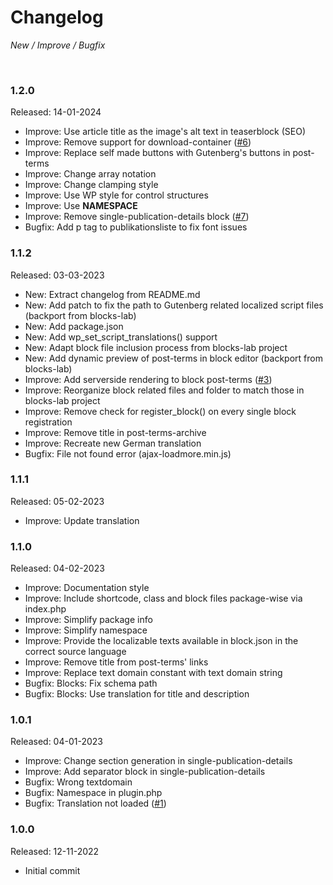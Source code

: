 # Changelog

_New / Improve / Bugfix_

<br>


### 1.2.0
Released: 14-01-2024

- Improve: Use article title as the image's alt text in teaserblock (SEO)
- Improve: Remove support for download-container ([#6](https://github.com/mdibella-dev/mdb-theme-blocks-two/issues/6))
- Improve: Replace self made buttons with Gutenberg's buttons in post-terms
- Improve: Change array notation
- Improve: Change clamping style
- Improve: Use WP style for control structures
- Improve: Use __NAMESPACE__
- Improve: Remove single-publication-details block ([#7](https://github.com/mdibella-dev/mdb-theme-blocks-two/issues/7))
- Bugfix: Add p tag to publikationsliste to fix font issues


### 1.1.2
Released: 03-03-2023

- New: Extract changelog from README.md
- New: Add patch to fix the path to Gutenberg related localized script files (backport from blocks-lab)
- New: Add package.json
- New: Add wp_set_script_translations() support
- New: Adapt block file inclusion process from blocks-lab project
- New: Add dynamic preview of post-terms in block editor (backport from blocks-lab)
- Improve: Add serverside rendering to block post-terms ([#3](https://github.com/mdibella-dev/mdb-theme-blocks-two/issues/3))
- Improve: Reorganize block related files and folder to match those in blocks-lab project
- Improve: Remove check for register_block() on every single block registration
- Improve: Remove title in post-terms-archive
- Improve: Recreate new German translation
- Bugfix: File not found error (ajax-loadmore.min.js)


### 1.1.1
Released: 05-02-2023

- Improve: Update translation


### 1.1.0
Released: 04-02-2023

- Improve: Documentation style
- Improve: Include shortcode, class and block files package-wise via index.php
- Improve: Simplify package info
- Improve: Simplify namespace
- Improve: Provide the localizable texts available in block.json in the correct source language
- Improve: Remove title from post-terms' links
- Improve: Replace text domain constant with text domain string
- Bugfix: Blocks: Fix schema path
- Bugfix: Blocks: Use translation for title and description


### 1.0.1
Released: 04-01-2023

- Improve: Change section generation in single-publication-details
- Improve: Add separator block in single-publication-details
- Bugfix: Wrong textdomain
- Bugfix: Namespace in plugin.php
- Bugfix: Translation not loaded ([#1](https://github.com/mdibella-dev/mdb-theme-blocks-two/issues/3))


### 1.0.0
Released: 12-11-2022

- Initial commit

